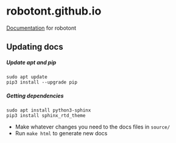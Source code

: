 # robotont.github.io
[Documentation](robotont.github.io) for robotont

## Updating docs

##### Update apt and pip
```
sudo apt update
pip3 install --upgrade pip
```

##### Getting dependencies
```
sudo apt install python3-sphinx
pip3 install sphinx_rtd_theme
```

* Make whatever changes you need to the docs files in `source/`
* Run `make html` to generate new docs
